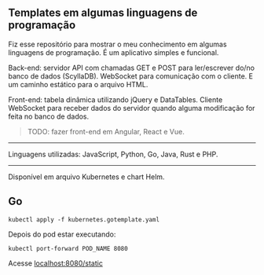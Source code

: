 ## Templates em algumas linguagens de programação

Fiz esse repositório para mostrar o meu conhecimento em algumas linguagens de programação.
É um aplicativo simples e funcional.

Back-end: servidor API com chamadas GET e POST para ler/escrever do/no banco de dados (ScyllaDB). WebSocket para comunicação com o cliente. E um caminho estático para o arquivo HTML.

Front-end: tabela dinâmica utilizando jQuery e DataTables. Cliente WebSocket para receber dados do servidor quando alguma modificação for feita no banco de dados.

> TODO: fazer front-end em Angular, React e Vue.
___

Linguagens utilizadas: JavaScript, Python, Go, Java, Rust e PHP.
___

Disponível em arquivo Kubernetes e chart Helm.

## Go

    kubectl apply -f kubernetes.gotemplate.yaml

Depois do pod estar executando:

    kubectl port-forward POD_NAME 8080

Acesse [localhost:8080/static](localhost:8080/static)
